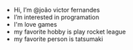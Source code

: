 -  Hi, I’m @joão victor fernandes
-  I’m interested in programation
-  I'm love games
-  my favorite hobby is play rocket league
-  my favorite person is tatsumaki
